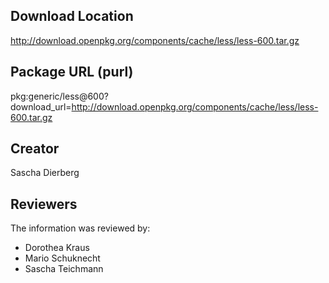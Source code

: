 ## Download Location

http://download.openpkg.org/components/cache/less/less-600.tar.gz

## Package URL (purl)

pkg:generic/less@600?download_url=http://download.openpkg.org/components/cache/less/less-600.tar.gz

## Creator

Sascha Dierberg

## Reviewers

The information was reviewed by:

* Dorothea Kraus
* Mario Schuknecht
* Sascha Teichmann
